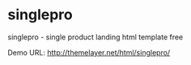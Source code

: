 # singlepro
singlepro - single product landing html template free


Demo URL: http://themelayer.net/html/singlepro/
